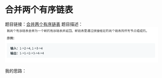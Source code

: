 合并两个有序链表
=================

题目链接：[合并两个有序链表](https://leetcode-cn.com/problems/merge-two-sorted-lists/)
题目描述：
![合并两个有序链表](images/image1.21.png)

我的思路：
